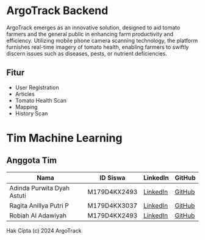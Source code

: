 # ArgoTrack Backend

ArgoTrack emerges as an innovative solution, designed to aid tomato farmers and the general public in enhancing farm productivity and efficiency. 
Utilizing mobile phone camera scanning technology, the platform furnishes real-time imagery of tomato health, enabling farmers to swiftly discern issues such as diseases, pests, or nutrient deficiencies.

## Fitur

- User Registration
- Articles
- Tomato Health Scan
- Mapping
- History Scan

# Tim Machine Learning

## Anggota Tim

| Nama | ID Siswa | LinkedIn | GitHub |
|---|---|---|---|
| Adinda Purwita Dyah Astuti | M179D4KX2493 | [LinkedIn](www.linkedin.com/in/adinda-purwita) | [GitHub](https://github.com/adindapurwita14) |
| Ragita Anillya Putri P | M179D4KX3037 | [LinkedIn](www.linkedin.com/in/ragita-anillya) | [GitHub](https://github.com/ragitaanillya23) |
| Robiah Al Adawiyah | M179D4KX2493 | [LinkedIn](https://www.linkedin.com/in/robiah-al-adawiyah-b6052723b/) | [GitHub](https://github.com/robiahaladawiyah) |


Hak Cipta (c) 2024 ArgoTrack
